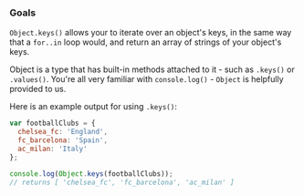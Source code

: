### Goals

`Object.keys()` allows your to iterate over an object's keys, in the same way that a `for..in` loop would, and return an array of strings of your object's keys.

Object is a type that has built-in methods attached to it - such as `.keys()` or `.values()`. You're all very familiar with `console.log()` - `Object` is helpfully provided to us.

Here is an example output for using `.keys()`:

```js
var footballClubs = {
  chelsea_fc: 'England',
  fc_barcelona: 'Spain',
  ac_milan: 'Italy'
};

console.log(Object.keys(footballClubs));
// returns [ 'chelsea_fc', 'fc_barcelona', 'ac_milan' ]
```
